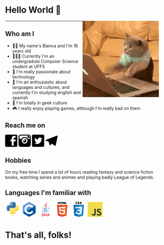 # Hello World 🖖

<img align="right" src="cat.gif" width="250px">

*****

## Who am I
- 👩🏼 My name's Bianca and I'm 18 years old
- 👩🏼‍💻 Currently I'm an undergradute Computer Science student at UFFS
- 🤖 I'm really passionate about technology
- 💜 I'm an enthusiastic about languages and cultures, and currently I'm studying english and spanish
- 🖖 I'm totally in geek culture
- 🎮 I really enjoy playing games, although I'm really bad on them


## Reach me on
<a href= "https://www.facebook.com/bianca.gabriela.359126/"><img src="facebook.svg" height="40px" alt="Facebook"/></a>
<a href= "https://www.instagram.com/_biancagabriela/?hl=pt-br"><img src="insta.png" height="40px" alt="Instagram"/></a>
<a href= "https://twitter.com/damnchandelier"><img src="twitter.png" height="40px" alt="Twitter"/></a>
<a href= "https://web.telegram.me/biancagabriela"><img src="telegram.svg" height="40px" alt="Telegram"/></a>


## Hobbies
  On my free time I spend a lot of hours reading fantasy and science fiction books, watching series and animes and playing badly League of Legends.


## Languages I'm familiar with
<a><img src="python.svg" alt=Python width="50"></a>
<a><img src="c.svg" alt=C width="50"></a>
<a><img src="java.svg" alt=Java width="50"></a>
<a><img src="html.svg" alt=HTML5 width="50"></a>
<a><img src="css.svg" alt=CSS width="50"></a>
<a><img src="jss.svg" alt=JavaScrypt width="50"></a>
  
# That's all, folks!
